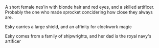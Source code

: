 A short female nes'in with blonde hair and red eyes, and a skilled artificer. Probably the one who made sprocket concidering how close they always are.

Esky carries a large shield, and an affinity for clockwork magic

   
  

Esky comes from a family of shipwrights, and her dad is the royal navy's artificer                   